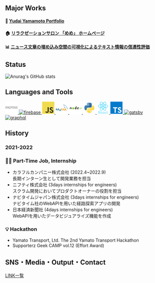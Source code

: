 
## Major Works

#### 📗 [Yudai Yamamoto Portfolio](https://yudai-yamamoto.studio.site)
#### 🏠 [リラクゼーションサロン 「めめ」 ホームページ](https://memesalon.vercel.app/) 
#### 📊 [ニュース文章の埋め込み空間の可視化によるテキスト情報の信憑性評価](https://github.com/pythagoras-yamamoto/visualize_embedding_fake_news)


## Status
 
![Anurag's GitHub stats](https://github-readme-stats.vercel.app/api?username=pythagoras-yamamoto&show_icons=true&theme=tokyonight)


## Languages and Tools
<p align="left"> <a href="https://expressjs.com" target="_blank" rel="noreferrer"> <img src="https://raw.githubusercontent.com/devicons/devicon/master/icons/express/express-original-wordmark.svg" alt="express" width="40" height="40"/> </a> <a href="https://firebase.google.com/" target="_blank" rel="noreferrer"> <img src="https://www.vectorlogo.zone/logos/firebase/firebase-icon.svg" alt="firebase" width="40" height="40"/> </a> <a href="https://developer.mozilla.org/en-US/docs/Web/JavaScript" target="_blank" rel="noreferrer"> <img src="https://raw.githubusercontent.com/devicons/devicon/master/icons/javascript/javascript-original.svg" alt="javascript" width="40" height="40"/> </a> <a href="https://www.mysql.com/" target="_blank" rel="noreferrer"> <img src="https://raw.githubusercontent.com/devicons/devicon/master/icons/mysql/mysql-original-wordmark.svg" alt="mysql" width="40" height="40"/> </a> <a href="https://nodejs.org" target="_blank" rel="noreferrer"> <img src="https://raw.githubusercontent.com/devicons/devicon/master/icons/nodejs/nodejs-original-wordmark.svg" alt="nodejs" width="40" height="40"/> </a> <a href="https://www.python.org" target="_blank" rel="noreferrer"> <img src="https://raw.githubusercontent.com/devicons/devicon/master/icons/python/python-original.svg" alt="python" width="40" height="40"/> </a> <a href="https://reactjs.org/" target="_blank" rel="noreferrer"> <img src="https://raw.githubusercontent.com/devicons/devicon/master/icons/react/react-original-wordmark.svg" alt="react" width="40" height="40"/> </a> <a href="https://www.typescriptlang.org/" target="_blank" rel="noreferrer"> <img src="https://raw.githubusercontent.com/devicons/devicon/master/icons/typescript/typescript-original.svg" alt="typescript" width="40" height="40"/> </a><a href="https://www.gatsbyjs.com/" target="_blank" rel="noreferrer"> <img src="https://www.vectorlogo.zone/logos/gatsbyjs/gatsbyjs-icon.svg" alt="gatsby" width="40" height="40"/> </a> <a href="https://graphql.org" target="_blank" rel="noreferrer"> <img src="https://www.vectorlogo.zone/logos/graphql/graphql-icon.svg" alt="graphql" width="40" height="40"/> </a> </p>


## History

### 2021-2022

### 👨‍💻 Part-Time Job, Internship
- カラフルカンパニー株式会社 (2022.4~2022.9)<br>
 長期インターン生として開発業務を担当
- ニフティ株式会社 (3days internships for engineers) <br>
  スクラム開発においてプロダクトオーナーの役割を担当
- ナビタイムジャパン株式会社 (3days internships for engineers) <br>
  ナビタイム社のWebAPIを用いた経路探索アプリの開発
- 日本経済新聞社 (4days internships for engineers) <br>
  WebAPIを用いたデータビジュアライズ機能を作成 <br>

### 💡 Hackathon
- Yamato Transport, Ltd. The 2nd Yamato Transport Hackathon
- Supporterz Geek CAMP vol.12 (Effort Award)
  
<!--#####  (Participation plan) -->

<!--##### 
### 🏆 Event,Project
- [Matching HUB Business Idea & Plan Competition 2021](https://www.jaist.ac.jp/ricenter/jaist-net/news/?p=6369) 入賞<br>
- [プロジェクションマッピングオペラ 2022](https://www.salute-japan.com/) 演出として参加<br>
 -->

## SNS・Media・Output・Contact
[LINK一覧](https://linktr.ee/_yy616)
